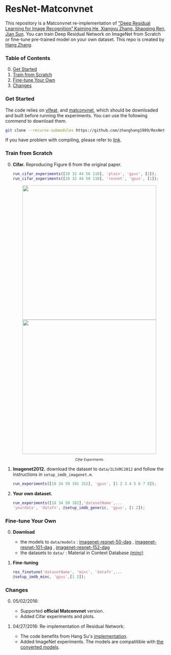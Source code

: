 # ResNet-Matconvnet

This repository is a Matconvnet re-implementation of ["Deep Residual Learning for Image Recognition",Kaiming He, Xiangyu Zhang, Shaoqing Ren, Jian Sun](http://arxiv.org/abs/1512.03385). You can train Deep Residual Network on ImageNet from Scratch or fine-tune pre-trained model on your own dataset. This repo is created by [Hang Zhang](http://www.hangzh.com).

### Table of Contents
0. [Get Started](#get-started)
0. [Train from Scratch](#train-from-scratch)
0. [Fine-tune Your Own](#fine-tune-your-own)
0. [Changes](#changes)

### Get Started

The code relies on [vlfeat](http://www.vlfeat.org/), and [matconvnet](http://www.vlfeat.org/matconvnet/), which should be downloaded and built before running the experiments. You can use the following commend to download them.
```sh
git clone --recurse-submodules https://github.com/zhanghang1989/ResNet-Matconvnet.git
```
If you have problem with compiling, please refer to [link](http://zhanghang1989.github.io/ResNet/#imagenet).	
### Train from Scratch
0. **Cifar.** Reproducing Figure 6 from the original paper.
	```matlab
	run_cifar_experiments([20 32 44 56 110], 'plain', 'gpus', [1]);
	run_cifar_experiments([20 32 44 56 110], 'resnet', 'gpus', [1]);
	```
	
	<div style="text-align:center"><img src ="https://raw.githubusercontent.com/zhanghang1989/ResNet-Matconvnet/master/figure/plain_cifar.png" width="420" /><img src ="https://raw.githubusercontent.com/zhanghang1989/ResNet-Matconvnet/master/figure/resnet_cifar.png" width="420" /></div>	

	<p style="text-align:center; font-size:75%; font-style: italic;">Cifar Experiments</p>
	
0. **Imagenet2012.** download the dataset to `data/ILSVRC2012` and follow the instructions in `setup_imdb_imagenet.m`.
	```matlab
	run_experiments([18 34 50 101 152], 'gpus', [1 2 3 4 5 6 7 8]);
	```

0. **Your own dataset.** 
	```matlab
	run_experiments([18 34 50 101],'datasetName',...
	'yourdata', 'datafn', @setup_imdb_generic, 'gpus', [1 2]);
	```

### Fine-tune Your Own

0. **Download** 
	- the models to `data/models` : [imagenet-resnet-50-dag](http://www.vlfeat.org/matconvnet/pretrained) 
, [imagenet-resnet-101-dag](http://www.vlfeat.org/matconvnet/pretrained) 
, [imagenet-resnet-152-dag](http://www.vlfeat.org/matconvnet/pretrained) 
	- the datasets to `data/` : Material in Context Database [(minc)](http://opensurfaces.cs.cornell.edu/publications/minc/)

0. **Fine-tuning**
	```matlab
	res_finetune('datasetName', 'minc', 'datafn',...
	@setup_imdb_minc, 'gpus',[1 2]);
	```

### Changes
0. 05/02/2016: 
	- Supported **official Matconvnet** version.
	- Added Cifar experiments and plots.

0. 04/27/2016: Re-implementation of Residual Network:
	- The code benefits from Hang Su's [implementation](https://github.com/suhangpro/matresnet). 
	- Added ImageNet experiments. The models are compatitible with [the converted models](http://www.vlfeat.org/matconvnet/pretrained). 
